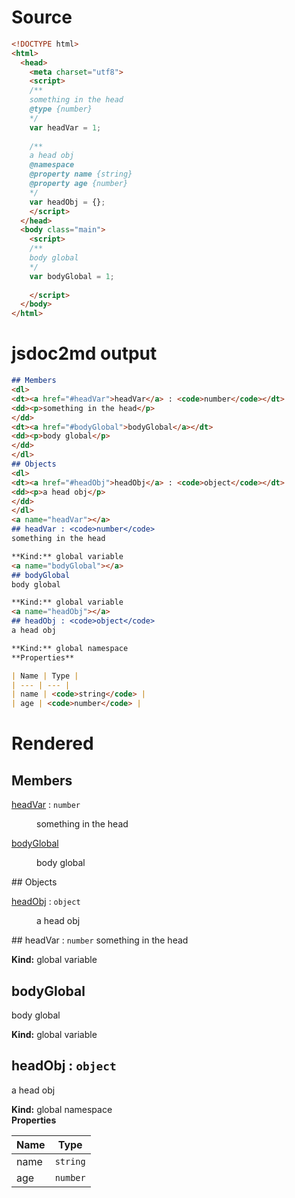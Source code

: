 # Source
```html
<!DOCTYPE html>
<html>
  <head>
    <meta charset="utf8">
    <script>
    /**
    something in the head
    @type {number}
    */
    var headVar = 1;
    
    /**
    a head obj
    @namespace
    @property name {string}
    @property age {number}
    */
    var headObj = {};
    </script>
  </head>
  <body class="main">
    <script>
    /**
    body global
    */
    var bodyGlobal = 1;
    
    </script>
  </body>
</html>

```

# jsdoc2md output
```markdown
## Members
<dl>
<dt><a href="#headVar">headVar</a> : <code>number</code></dt>
<dd><p>something in the head</p>
</dd>
<dt><a href="#bodyGlobal">bodyGlobal</a></dt>
<dd><p>body global</p>
</dd>
</dl>
## Objects
<dl>
<dt><a href="#headObj">headObj</a> : <code>object</code></dt>
<dd><p>a head obj</p>
</dd>
</dl>
<a name="headVar"></a>
## headVar : <code>number</code>
something in the head

**Kind:** global variable  
<a name="bodyGlobal"></a>
## bodyGlobal
body global

**Kind:** global variable  
<a name="headObj"></a>
## headObj : <code>object</code>
a head obj

**Kind:** global namespace  
**Properties**

| Name | Type |
| --- | --- |
| name | <code>string</code> | 
| age | <code>number</code> | 

```

# Rendered
## Members
<dl>
<dt><a href="#headVar">headVar</a> : <code>number</code></dt>
<dd><p>something in the head</p>
</dd>
<dt><a href="#bodyGlobal">bodyGlobal</a></dt>
<dd><p>body global</p>
</dd>
</dl>
## Objects
<dl>
<dt><a href="#headObj">headObj</a> : <code>object</code></dt>
<dd><p>a head obj</p>
</dd>
</dl>
<a name="headVar"></a>
## headVar : <code>number</code>
something in the head

**Kind:** global variable  
<a name="bodyGlobal"></a>
## bodyGlobal
body global

**Kind:** global variable  
<a name="headObj"></a>
## headObj : <code>object</code>
a head obj

**Kind:** global namespace  
**Properties**

| Name | Type |
| --- | --- |
| name | <code>string</code> | 
| age | <code>number</code> | 

